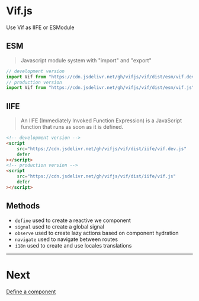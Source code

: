 # Vif.js

Use Vif as IIFE or ESModule

## ESM

> Javascript module system with "import" and "export"

```js
// development version
import Vif from "https://cdn.jsdelivr.net/gh/vifjs/vif/dist/esm/vif.dev.js";
// production version
import Vif from "https://cdn.jsdelivr.net/gh/vifjs/vif/dist/esm/vif.js";
```

## IIFE

> An IIFE (Immediately Invoked Function Expression) is a JavaScript function that runs as soon as it is defined.

```html
<!-- development version -->
<script
    src="https://cdn.jsdelivr.net/gh/vifjs/vif/dist/iife/vif.dev.js"
    defer
></script>
<!-- production version -->
<script
    src="https://cdn.jsdelivr.net/gh/vifjs/vif/dist/iife/vif.js"
    defer
></script>
```

## Methods

-   `define` used to create a reactive we component
-   `signal` used to create a global signal
-   `observe` used to create lazy actions based on component hydration
-   `navigate` used to navigate between routes
-   `i18n` used to create and use locales translations

---

# Next

[Define a component](./methods/define.md)
